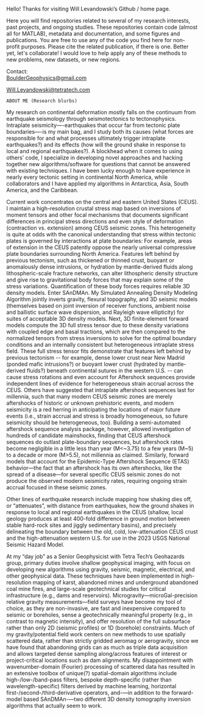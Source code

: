 Hello! Thanks for visiting Will Levandowski’s Github / home page.

Here you will find repositories related to several of my research interests, past projects, and ongoing studies. 
These repositories contain code (almost all for MATLAB), metadata and documentation, and some figures and publications.
You are free to use any of the code you find here for non-profit purposes. Please cite the related publication, if there is one.
Better yet, let's collaborate! I would love to help apply any of these methods to new problems, new datasets, or new regions.

Contact:  
BoulderGeophysics@gmail.com

Will.Levandowski@tetratech.com

~~~~~~~~~~~~~~~~~~~~~~~~~~
ABOUT ME (Research blurbs)
~~~~~~~~~~~~~~~~~~~~~~~~~~

My research on continental deformation mostly falls on the continuum from earthquake seismology through seismotectonics to tectonophysics. 
Intraplate seismicity—-earthquakes that occur far from tectonic plate boundaries—-is my main bag, and I study both its causes (what forces are responsible for and what processes ultimately trigger intraplate earthquakes?) and its effects (how will the ground shake in response to local and regional earthquakes?). 
A blockhead when it comes to using others’ code, I specialize in developing novel approaches and hacking together new algorithms/software for questions that cannot be answered with existing techniques. 
I have been lucky enough to have experience in nearly every tectonic setting in continental North America, while collaborators and I have applied my algorithms in Antarctica, Asia, South America, and the Caribbean. 

Current work concentrates on the central and eastern United States (CEUS). 
I maintain a high-resolution crustal stress map based on inversions of moment tensors and other focal mechanisms that documents significant differences in principal stress directions and even style of deformation (contraction vs. extension) among CEUS seismic zones. 
This heterogeneity is quite at odds with the canonical understanding that stress within tectonic plates is governed by interactions at plate boundaries: For example, areas of extension in the CEUS patently oppose the nearly universal compressive plate boundaries surrounding North America.
Features left behind by previous tectonism, such as thickened or thinned crust, buoyant or anomalously dense intrusions, or hydration by mantle-derived fluids along lithospheric-scale fracture networks, can alter lithospheric density structure and give rise to gravitational body forces that may explain some of the stress variations. 
Quantification of these body forces requires reliable 3D density models. 
Enter SAnDMAn. My Simulated Annealing Density Modeling Algorithm jointly inverts gravity, flexural topography, and 3D seismic models (themselves based on joint inversion of receiver functions, ambient noise and ballistic surface wave dispersion, and Rayleigh wave ellipticity) for suites of acceptable 3D density models.
Next, 3D finite-element forward models compute the 3D full stress tensor due to these density variations with coupled edge and basal tractions, which are then compared to the normalized tensors from stress inversions to solve for the optimal boundary conditions and an internally consistent but heterogeneous intraplate stress field.
These full stress tensor fits demonstrate that features left behind by previous tectonism -- for example, dense lower crust near New Madrid (ponded mafic intrusions?) or buoyant lower crust (hydrated by mantle-derived fluids?) beneath continental sutures in the western U.S. -- can cause stress rotations and even account for 
Aftershock sequences provide independent lines of evidence for heterogeneous strain accrual across the CEUS. 
Others have suggested that intraplate aftershock sequences last for millennia, such that many modern CEUS seismic zones are merely aftershocks of historic or unknown prehistoric events, and modern seismicity is a red herring in anticipating the locations of major future events (i.e., strain accrual and stress is broadly homogeneous, so future seismicity should be heterogeneous, too). 
Building a semi-automated aftershock sequence analysis package, however, allowed investigation of hundreds of candidate mainshocks, finding that CEUS aftershock sequences do outlast plate-boundary sequences, but aftershock rates become negligible in a little less than year (M<~3.75) to a few years (M~5) to a decade or more (M>5.5), not millennia as claimed. 
Similarly, forward models that account for the Epidemic-Type Aftershock Sequence (ETAS) behavior—the fact that an aftershock has its own aftershocks, like the spread of a disease—for several specific CEUS seismic zones do not produce the observed modern seismicity rates, requiring ongoing strain accrual focused in these seismic zones.

Other lines of earthquake research include mapping how shaking dies off, or “attenuates”, with distance from earthquakes, how the ground shakes in response to local and regional earthquakes in the CEUS (shallow, local geology produces at least 400-fold difference in ground motion between stable hard-rock sites and jiggly sedimentary basins), and precisely delineating the boundary between the old, cold, low-attenuation CEUS crust and the high-attenuation western U.S. for use in the 2023 USGS National Seismic Hazard Model. 

At my “day job” as a Senior Geophysicist with Tetra Tech’s Geohazards group, primary duties involve shallow geophysical imaging, with focus on developing new algorithms using gravity, seismic, magnetic, electrical, and other geophysical data. 
These techniques have been implemented in high-resolution mapping of karst, abandoned mines and underground abandoned coal mine fires, and large-scale geotechnical studies for critical infrastructure (e.g., dams and reservoirs). 
Microgravity—microGal-precision relative gravity measurements—field surveys have become my tool of choice, as they are non-invasive, are fast and inexpensive compared to seismic or boreholes, sense a geotechnically meaningful property (e.g., in contrast to magnetic intensity), and offer resolution of the full subsurface rather than only 2D (seismic profiles) or 1D (borehole) constraints. 
Much of my gravity/potential field work centers on new methods to use spatially scattered data, rather than strictly gridded aeromag or aerogravity, since we have found that abandoning grids can as much as triple data acquisition and allows targeted dense sampling along/across features of interest or project-critical locations such as dam alignments. 
My disappointment with wavenumber-domain (Fourier) processing of scattered data has resulted in an extensive toolbox of unique(?) spatial-domain algorithms include high-/low-/band-pass filters, bespoke depth-specific (rather than wavelength-specific) filters derived by machine learning, horizontal first-/second-/third-derivative operators, and-—in addition to the forward-model based SAnDMAn-—two different 3D density tomography inversion algorithms that actually seem to work. 


